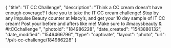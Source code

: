 {
    "title": "IT CC Challenge",
    "description": "Think a CC cream doesn’t have enough coverage? I dare you to take the IT CC cream challenge! Stop by any Impulse Beauty counter at Macy’s, and get your 10 day sample of IT CC cream! Post your before and afters like me! Make sure to #macysbeauty & #itCCchallenge ",
    "photoId": "184986228",
    "date_created": "1543880132",
    "date_modified": "1546466796",
    "type": "captivate",
    "layout": "photo",
    "url": "\/p\/it-cc-challenge\/184986228"
}